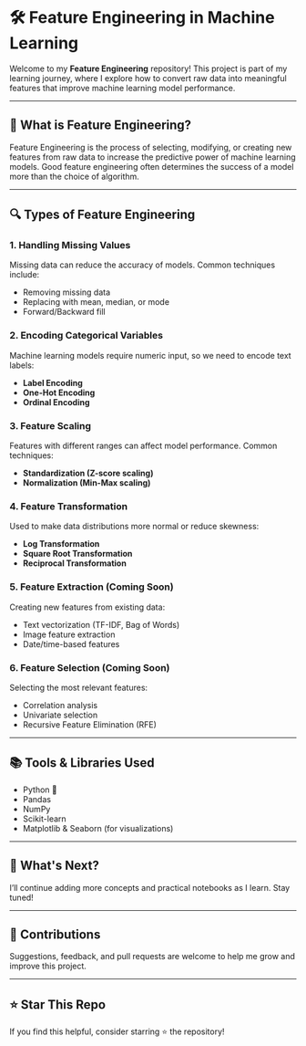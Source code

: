 # 🛠️ Feature Engineering in Machine Learning

Welcome to my **Feature Engineering** repository! This project is part of my learning journey, where I explore how to convert raw data into meaningful features that improve machine learning model performance.

---

## 📌 What is Feature Engineering?

Feature Engineering is the process of selecting, modifying, or creating new features from raw data to increase the predictive power of machine learning models. Good feature engineering often determines the success of a model more than the choice of algorithm.

---

## 🔍 Types of Feature Engineering

### 1. Handling Missing Values
Missing data can reduce the accuracy of models. Common techniques include:
- Removing missing data
- Replacing with mean, median, or mode
- Forward/Backward fill

### 2. Encoding Categorical Variables
Machine learning models require numeric input, so we need to encode text labels:
- **Label Encoding**
- **One-Hot Encoding**
- **Ordinal Encoding**

### 3. Feature Scaling
Features with different ranges can affect model performance. Common techniques:
- **Standardization (Z-score scaling)**
- **Normalization (Min-Max scaling)**

### 4. Feature Transformation
Used to make data distributions more normal or reduce skewness:
- **Log Transformation**
- **Square Root Transformation**
- **Reciprocal Transformation**

### 5. Feature Extraction (Coming Soon)
Creating new features from existing data:
- Text vectorization (TF-IDF, Bag of Words)
- Image feature extraction
- Date/time-based features

### 6. Feature Selection (Coming Soon)
Selecting the most relevant features:
- Correlation analysis
- Univariate selection
- Recursive Feature Elimination (RFE)

---

## 📚 Tools & Libraries Used
- Python 🐍
- Pandas
- NumPy
- Scikit-learn
- Matplotlib & Seaborn (for visualizations)

---

## 🚀 What's Next?
I’ll continue adding more concepts and practical notebooks as I learn. Stay tuned!

---

## 🤝 Contributions
Suggestions, feedback, and pull requests are welcome to help me grow and improve this project.

---

## ⭐ Star This Repo
If you find this helpful, consider starring ⭐ the repository!



